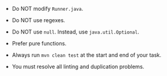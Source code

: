 - Do NOT modify `Runner.java`.
- Do NOT use regexes.
- Do NOT use `null`. Instead, use `java.util.Optional`.

- Prefer pure functions.

- Always run `mvn clean test` at the start and end of your task.

- You must resolve all linting and duplication problems.